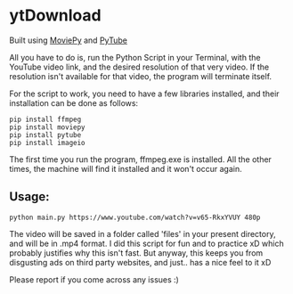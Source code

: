 # ytDownload
Built using [MoviePy](https://github.com/Zulko/moviepy) and [PyTube](https://github.com/nficano/pytube)

All you have to do is, run the Python Script in your Terminal, with the YouTube video link, and the desired resolution of that very video. If the resolution isn't available for that video, the program will terminate itself.

For the script to work, you need to have a few libraries installed, and their installation can be done as follows:
```
pip install ffmpeg
pip install moviepy
pip install pytube
pip install imageio
```
The first time you run the program, ffmpeg.exe is installed. All the other times, the machine will find it installed and it won't occur again.

## Usage:
```
python main.py https://www.youtube.com/watch?v=v65-RkxYVUY 480p
```

The video will be saved in a folder called 'files' in your present directory, and will be in .mp4 format.
I did this script for fun and to practice xD which probably justifies why this isn't fast. But anyway, this keeps you from disgusting ads on third party websites, and just.. has a nice feel to it xD

Please report if you come across any issues :)
